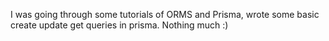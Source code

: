I was going through some tutorials of ORMS and Prisma, wrote some basic create update get queries in prisma. Nothing much :)
